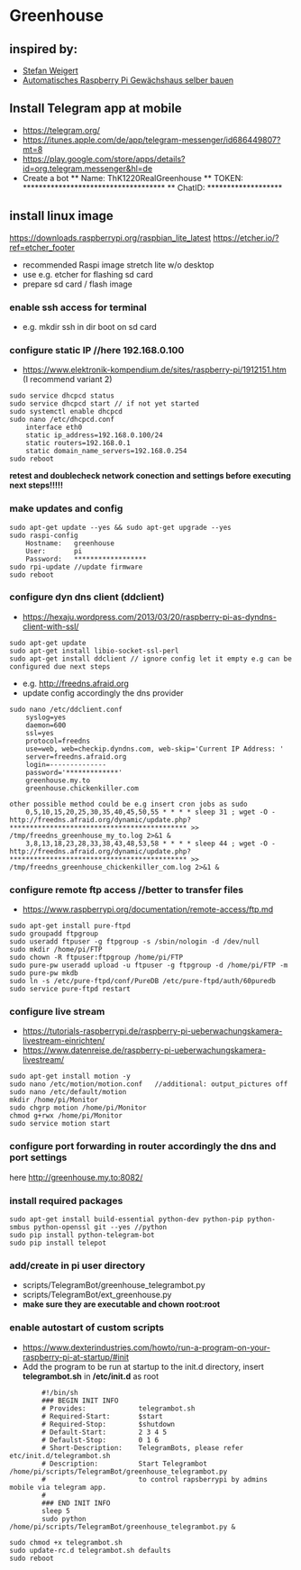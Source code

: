 # Greenhouse

## inspired by:
*   [Stefan Weigert](https://www.stefan-weigert.de/php_loader/raspi.php)
*    [Automatisches Raspberry Pi Gewächshaus selber bauen](https://tutorials-raspberrypi.de/automatisches-raspberry-pi-gewaechshaus-selber-bauen/)

	
## Install Telegram app at mobile
*   https://telegram.org/
*   https://itunes.apple.com/de/app/telegram-messenger/id686449807?mt=8
*   https://play.google.com/store/apps/details?id=org.telegram.messenger&hl=de
*   Create a bot
**   Name: 	ThK1220RealGreenhouse
**   TOKEN: 	************************************
**   ChatID:	*******************


## install linux image
https://downloads.raspberrypi.org/raspbian_lite_latest
https://etcher.io/?ref=etcher_footer

*   recommended Raspi image stretch lite w/o desktop
*   use e.g. etcher for flashing sd card
*   prepare sd card / flash image


### enable ssh access for terminal
*   e.g. mkdir ssh in dir boot on sd card

			
### configure static IP //here 192.168.0.100
*   https://www.elektronik-kompendium.de/sites/raspberry-pi/1912151.htm (I recommend variant 2)
```
sudo service dhcpcd status 
sudo service dhcpcd start // if not yet started 
sudo systemctl enable dhcpcd 
sudo nano /etc/dhcpcd.conf 
    interface eth0
    static ip_address=192.168.0.100/24
    static routers=192.168.0.1
    static domain_name_servers=192.168.0.254
sudo reboot
```
			
**retest and doublecheck network conection and settings before executing next steps!!!!!**


### make updates and config
```
sudo apt-get update --yes && sudo apt-get upgrade --yes
sudo raspi-config
    Hostname:	greenhouse
    User:		pi
    Password:	******************
sudo rpi-update //update firmware
sudo reboot
```

	
### configure dyn dns client (ddclient)
*   https://hexaju.wordpress.com/2013/03/20/raspberry-pi-as-dyndns-client-with-ssl/
```
sudo apt-get update
sudo apt-get install libio-socket-ssl-perl
sudo apt-get install ddclient // ignore config let it empty e.g can be configured due next steps
```			
*   e.g. http://freedns.afraid.org
*   update config accordingly the dns provider
```
sudo nano /etc/ddclient.conf
    syslog=yes
    daemon=600
    ssl=yes
    protocol=freedns	
    use=web, web=checkip.dyndns.com, web-skip='Current IP Address: '
    server=freedns.afraid.org
    login=--------------
    password='*************'
    greenhouse.my.to
    greenhouse.chickenkiller.com
	
other possible method could be e.g insert cron jobs as sudo
    0,5,10,15,20,25,30,35,40,45,50,55 * * * * sleep 31 ; wget -O - http://freedns.afraid.org/dynamic/update.php?******************************************** >> /tmp/freedns_greenhouse_my_to.log 2>&1 &
    3,8,13,18,23,28,33,38,43,48,53,58 * * * * sleep 44 ; wget -O - http://freedns.afraid.org/dynamic/update.php?******************************************** >> /tmp/freedns_greenhouse_chickenkiller_com.log 2>&1 &
```				


### configure remote ftp access //better to transfer files
*   https://www.raspberrypi.org/documentation/remote-access/ftp.md
```
sudo apt-get install pure-ftpd
sudo groupadd ftpgroup
sudo useradd ftpuser -g ftpgroup -s /sbin/nologin -d /dev/null
sudo mkdir /home/pi/FTP
sudo chown -R ftpuser:ftpgroup /home/pi/FTP
sudo pure-pw useradd upload -u ftpuser -g ftpgroup -d /home/pi/FTP -m
sudo pure-pw mkdb
sudo ln -s /etc/pure-ftpd/conf/PureDB /etc/pure-ftpd/auth/60puredb 
sudo service pure-ftpd restart
```


### configure live stream
*   https://tutorials-raspberrypi.de/raspberry-pi-ueberwachungskamera-livestream-einrichten/
*   https://www.datenreise.de/raspberry-pi-ueberwachungskamera-livestream/
```	
sudo apt-get install motion -y
sudo nano /etc/motion/motion.conf   //additional: output_pictures off
sudo nano /etc/default/motion
mkdir /home/pi/Monitor
sudo chgrp motion /home/pi/Monitor
chmod g+rwx /home/pi/Monitor
sudo service motion start
```			


### configure port forwarding in router accordingly the dns and port settings
here http://greenhouse.my.to:8082/

					
### install required packages
```
sudo apt-get install build-essential python-dev python-pip python-smbus python-openssl git --yes //python
sudo pip install python-telegram-bot
sudo pip install telepot
```	

### add/create in pi user directory
*   scripts/TelegramBot/greenhouse_telegrambot.py
*   scripts/TelegramBot/ext_greenhouse.py
*   **make sure they are executable and chown root:root**
	

### enable autostart of custom scripts
*   https://www.dexterindustries.com/howto/run-a-program-on-your-raspberry-pi-at-startup/#init
*   Add the program to be run at startup to the init.d directory, insert **telegrambot.sh** in **/etc/init.d** as root
```
		#!/bin/sh
		### BEGIN INIT INFO
		# Provides:             telegrambot.sh
		# Required-Start:       $start
		# Required-Stop:        $shutdown
		# Default-Start:        2 3 4 5
		# Defaulst-Stop:        0 1 6
		# Short-Description:    TelegramBots, please refer etc/init.d/telegrambot.sh
		# Description:          Start Telegrambot /home/pi/scripts/TelegramBot/greenhouse_telegrambot.py
		#                       to control rapsberrypi by admins mobile via telegram app.
		#
		### END INIT INFO
		sleep 5
		sudo python /home/pi/scripts/TelegramBot/greenhouse_telegrambot.py &
			
sudo chmod +x telegrambot.sh
sudo update-rc.d telegrambot.sh defaults
sudo reboot
```